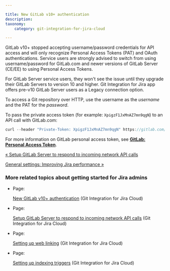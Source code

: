 ```yaml
---

title: New GitLab v10+ authentication
description:
taxonomy:
    category: git-integration-for-jira-cloud

---
```


GitLab v10+ stopped accepting username/password credentials for API access and will only recognize Personal Access Tokens (PAT) and OAuth authentications. Service users are strongly advised to switch from using username/password for GitLab.com and newer versions of GitLab Server (CE/EE) to using Personal Access Tokens.

For GitLab Server service users, they won't see the issue until they upgrade their GitLab Servers to version 10 and higher. Git Integration for Jira app offers pre-v10 GitLab Server users as a Legacy connection option.

To access a Git repository over HTTP, use the username as the _username_ and the PAT for the _password_.

To pass the private access token (for example: `XpigzF1JxMnAZ7mn9qgN`) to an API call with GitLab.com:

```java
curl --header "Private-Token: XpigzF1JxMnAZ7mn9qgN" https://gitlab.com/api/v4/projects?membership=true
```


For more information on GitLab personal access token, see [**GitLab: Personal Access Token**](https://docs.gitlab.com/ce/user/profile/personal_access_tokens.html).

[« Setup GitLab Server to respond to incoming network API calls](/wiki/spaces/GITCLOUD/pages/1923023297/Setup+GitLab+Server+to+respond+to+incoming+network+API+calls)

[General settings: Improving Jira performance »](/wiki/pages/createpage.action?spaceKey=GITCLOUD&title=General%20settings%3A%20Improving%20Jira%20performance&linkCreation=true&fromPageId=1923023311)

### More related topics about getting started for Jira admins

*   Page:

    [New GitLab v10+ authentication](/wiki/spaces/GITCLOUD/pages/1923023311) (Git Integration for Jira Cloud)

*   Page:

    [Setup GitLab Server to respond to incoming network API calls](/wiki/spaces/GITCLOUD/pages/1923023297/Setup+GitLab+Server+to+respond+to+incoming+network+API+calls) (Git Integration for Jira Cloud)

*   Page:

    [Setting up web linking](/wiki/spaces/GITCLOUD/pages/1923023467/Setting+up+web+linking) (Git Integration for Jira Cloud)

*   Page:

    [Setting up indexing triggers](/wiki/spaces/GITCLOUD/pages/1923023481/Setting+up+indexing+triggers) (Git Integration for Jira Cloud)